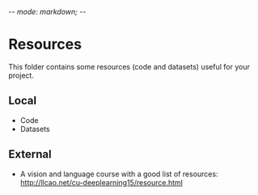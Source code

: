 -*- mode: markdown; -*-

# Resources

This folder contains some resources (code and datasets) useful for your project.


## Local

  - Code
  - Datasets



## External

  - A vision and language course with a good list of resources: http://llcao.net/cu-deeplearning15/resource.html
